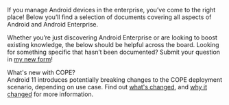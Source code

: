 If you manage Android devices in the enterprise, you’ve come to the right place! Below you’ll find a selection of documents covering all aspects of Android and Android Enterprise.

Whether you’re just discovering Android Enterprise or are looking to boost existing knowledge, the below should be helpful across the board. Looking for something specific that hasn’t been documented? Submit your question in [my new form](https://forms.gle/2VVDeYHiTFhPT2oVA)!

<div class="callout callout-info">
	<div class="callout-heading">What's new with COPE?</div>
	Android 11 introduces potentially breaking changes to the COPE deployment scenario, depending on use case. Find out <a href="https://beta.bayton.org/docs/android/android-11-cope-changes">what's changed</a>, and <a href="https://beta.bayton.org/2020/02/android-enterprise-in-11-google-reduces-visibility-and-control-with-cope-to-bolster-privacy">why it changed</a> for more information.
</div>
